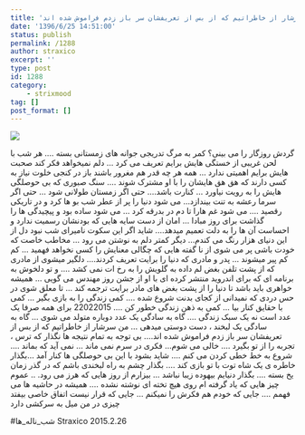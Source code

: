 ```yaml
---
title: 'من سرشار از خاطراتیم که از بس از تعریفشان سر باز زدم فراموش شده اند'
date: '1396/6/25 14:51:00'
status: publish
permalink: /1288
author: straxico
excerpt: ''
type: post
id: 1288
category:
    - strixmood
tag: []
post_format: []
---
```

![](../../uploads/2015/08/10986354_1560194264218526_1060269212_n.jpg)

گردش روزگار را می بینی؟ کمر به مرگ تدریجی جوانه های زمستانی بسته …. هر شب با لحن غریبی از خستگی هایش برایم تعریف می کرد … دلم نمیخواهد فکر کند صحبت هایش برایم اهمیتی ندارد … همه هر چه قدر هم مغرور باشند باز در کنجی خلوت نیاز به کسی دارند که هق هق هایشان را با او مشترک شوند …. سنگ صبوری که بی حوصلگی هایش را به رویت نیاورد … کنارت باشد…. حتی اگر زمستان طولانی شود … حتی اگر سرما رعشه به تنت بیندازد… می شود دنیا را پر از عطر شب بو ها کرد و در تاریکی رقصید …. می شود غم هارا تا دم در بدرقه کرد … می شود ساده بود و پیچیدگی ها را گذاشت برای روز مبادا … امان از دست سایه هایی که بودنشان رسمیت ندارد و احساست آن ها را به دلت تعمیم میدهد…. شاید اگر این سکوت نامیرای شب نبود دل از این دنیای هزار رنگ می کندم… دیگر کمتر دلم به نوشتن می رود … مخاطب خاصت که خودت باشی پر می شوی از نا گفته هایی که چگالی معنایش را کسی نخواهد فهمید … کم کم پیر میشوند … پدر و مادری که دنیا را برایت تعریف کردند…. دلگیر میشوی از مادری که از پشت تلفن بغض لم داده به گلویش را به رخ ات نمی کشد …. و تو دلخوش به برنامه ای که برای اندروید منتشر کرده ای با او از جشن روز مهندس می گویی … همیشه خواهری باید باشد تا دنیا را از پشت بغض های مادر برایت ترجمه کند … تا معلق شوی در حس دردی که نمیدانی از کجای بدنت شروع شده …. کمی زندگی را به بازی بگیر … کمی با حقایق کنار بیا … کمی به ذهن زندگی خطور کن …. 22022015 برای همه صرفا یک عدد است نه یک سبک زندگی …. گاه به سادگی یک عدد دوباره متولد می شوی … گاه به سادگی یک لبخند ، دست دوستی میدهی … من سرشار از خاطراتیم که از بس از تعریفشان سر باز زدم فراموش شده اند…. بی توجه به تمام نتیجه ها نگذار که ترس ، تجربه را از تو بگیرد …. خالی می شوم… فکری در سرم نمی ماند … نمی آید که بماند …. شروع به خط خطی کردن می کنم …. شاید بشود با این بی حوصلگی ها کنار آمد …بگذار خاطره ی یک شاه توت با تو بازی کند …. بگذار چشم به راه لبخندی باشم که در گذر زمان یخ بسته …. بگذار دنیایم بیهوده زیبا نباشد … بیزارم از روز هایی که هرز می رود. .. عموم چیز هایی که یاد گرفته ام روی هیچ تخته ای نوشته نشده …. همیشه در حاشیه ها می فهمم …. جایی که خودم هم فکرش را نمیکنم … جایی که قرار نیست اتفاق خاصی بیفتد چیزی در من میل به سرکشی دارد

\#شب\_ناله\_ها Straxico 2015.2.26